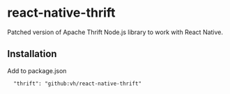 # react-native-thrift

Patched version of Apache Thrift Node.js library to work with React Native.

## Installation

Add to package.json
```
  "thrift": "github:vh/react-native-thrift"
```
